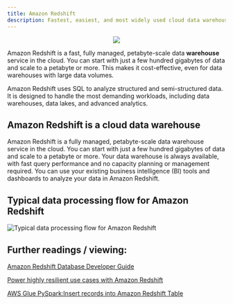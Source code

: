 ```yaml
---
title: Amazon Redshift
description: Fastest, easiest, and most widely used cloud data warehouse
---
```

<div>
<div align="center"><img src={require('@site/static/img/shift-away.png').default} /></div>
</div>

Amazon Redshift is a fast, fully managed, petabyte-scale data **warehouse** service in the cloud. You can start with just a few hundred gigabytes of data and scale to a petabyte or more. This makes it cost-effective, even for data warehouses with large data volumes.

Amazon Redshift uses SQL to analyze structured and semi-structured data. It is designed to handle the most demanding workloads, including data warehouses, data lakes, and advanced analytics. 

## Amazon Redshift is a cloud data warehouse

Amazon Redshift is a fully managed, petabyte-scale data warehouse service in the cloud. You can start with just a few hundred gigabytes of data and scale to a petabyte or more. Your data warehouse is always available, with fast query performance and no capacity planning or management required. You can use your existing business intelligence (BI) tools and dashboards to analyze your data in Amazon Redshift.

## Typical data processing flow for Amazon Redshift

![Typical data processing flow for Amazon Redshift](https://docs.aws.amazon.com/images/redshift/latest/gsg/images/architecture.png)


## Further readings / viewing:

[Amazon Redshift Database Developer Guide](https://docs.aws.amazon.com/redshift/latest/dg/welcome.html)

[Power highly resilient use cases with Amazon Redshift](https://aws.amazon.com/blogs/big-data/power-highly-resilient-use-cases-with-amazon-redshift/)

[AWS Glue PySpark:Insert records into Amazon Redshift Table](https://youtu.be/EetkEf359QE)

